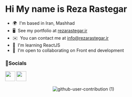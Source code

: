 Hi  My name is Reza Rastegar
==============================

* 🌍  I'm based in Iran, Mashhad
* 🖥️  See my portfolio at [rezarastegar.ir](http://rezarastegar.ir)
* ✉️  You can contact me at [info@rezarastegar.ir](mailto:moidreza82@gmail.com)
* 🧠  I'm learning ReactJS
* 🤝  I'm open to collaborating on Front end development

### 📱Socials

<a href="https://www.linkedin.com/in/rastegardev" target="_blank" rel="noreferrer"><img src="https://raw.githubusercontent.com/danielcranney/readme-generator/main/public/icons/socials/linkedin.svg" width="32" height="32" /></a>
<a href="https://www.twitter.com/rastegardev" target="_blank" rel="noreferrer"><img src="https://raw.githubusercontent.com/danielcranney/readme-generator/main/public/icons/socials/twitter.svg" width="32" height="32" /></a></p>

<div align=center>
    
 ![github-user-contribution (1)](https://user-images.githubusercontent.com/97861491/171216843-3ace5e2b-1297-4cc9-9314-6173b3bd2d39.svg)
    
</div>

<!-- <img src="https://raw.githubusercontent.com/MartinHeinz/MartinHeinz/master/wave.gif" width="20px"> -->

<!-- Joniur Front End Developer👨🏻‍💻
---------------------------------
I am interested in the world of web and technology and digital marketing and now I am a Joniur Front End Developer, I am learning every day and every moment and this path continues ...

* 🌍  I'm based in Iran, Mashhad
* 🖥️  See my portfolio at [rezarastegar.ir](http://rezarastegar.ir)
* ✉️  You can contact me at [moidreza82@gmail.com](mailto:moidreza82@gmail.com)
* 🧠  I'm learning javascript
* 🤝  I'm open to collaborating on Front end development


### 🚀Skills

<p align="left">
<a href="https://wordpress.org/" target="_blank" rel="noreferrer"> <img src="https://img.icons8.com/color/48/000000/wordpress.png" width="36" height="36" alt="wordpress"/> </a>
<a href="https://developer.mozilla.org/en-US/docs/Glossary/HTML5" target="_blank" rel="noreferrer"><img src="https://raw.githubusercontent.com/danielcranney/readme-generator/main/public/icons/skills/html5-colored.svg" width="36" height="36" alt="HTML5" /></a>
<a href="https://www.w3.org/TR/CSS/#css" target="_blank" rel="noreferrer"><img src="https://raw.githubusercontent.com/danielcranney/readme-generator/main/public/icons/skills/css3-colored.svg" width="36" height="36" alt="CSS3" /></a>
<a href="https://sass-lang.com/" target="_blank" rel="noreferrer"><img src="https://raw.githubusercontent.com/danielcranney/readme-generator/main/public/icons/skills/sass-colored.svg" width="36" height="36" alt="Sass" /></a>


### 📱Socials

<p align="left"> <a href="https://www.github.com/rezarastegar2003" target="_blank" rel="noreferrer"><img src="https://raw.githubusercontent.com/danielcranney/readme-generator/main/public/icons/socials/github.svg" width="32" height="32" /></a> <a href="http://www.instagram.com/reza_rastegar2003" target="_blank" rel="noreferrer"><img src="https://raw.githubusercontent.com/danielcranney/readme-generator/main/public/icons/socials/instagram.svg" width="32" height="32" /></a> <a href="https://www.linkedin.com/in/reza-rastegar-58ba7a20b" target="_blank" rel="noreferrer"><img src="https://raw.githubusercontent.com/danielcranney/readme-generator/main/public/icons/socials/linkedin.svg" width="32" height="32" /></a> <a href="https://www.twitter.com/RRastegar2003" target="_blank" rel="noreferrer"><img src="https://raw.githubusercontent.com/danielcranney/readme-generator/main/public/icons/socials/twitter.svg" width="32" height="32" /></a></p>


### 📊Badges

<b>My GitHub Stats</b>

<a href="http://www.github.com/rezarastegar2003"><img src="https://github-readme-stats.vercel.app/api?username=rezarastegar2003&show_icons=true&hide=prs,&count_private=true&title_color=0891b2&text_color=ffffff&icon_color=0891b2&bg_color=1c1917&hide_border=true&show_icons=true" alt="rezarastegar2003's GitHub stats" /></a>

<a href="https://github.com/rezarastegar2003" align="left"><img src="https://github-readme-stats.vercel.app/api/top-langs/?username=rezarastegar2003&langs_count=10&title_color=0891b2&text_color=ffffff&icon_color=0891b2&bg_color=1c1917&hide_border=true&locale=en&custom_title=Top%20%Languages" alt="Top Languages" /></a>


### ❤Views and followers

<a href="https://github.com/Meghna-DAS/github-profile-views-counter">
    <img src="https://komarev.com/ghpvc/?username=rezarastegar2003">
</a>
<a href="https://github.com/rezarastegar2003?tab=followers"><img src="https://img.shields.io/github/followers/rezarastegar2003?label=Followers&style=social" alt="GitHub Badge"></a>

<p align="center" border-radius: 12px;>
  <img src="https://user-images.githubusercontent.com/85369490/154224043-b72031a3-55e4-44fd-8250-9b8456f02e3d.gif" alt="Coding gif" width="250">   
</p>

<div align=center>
    
 ![github-user-contribution (1)](https://user-images.githubusercontent.com/97861491/171216843-3ace5e2b-1297-4cc9-9314-6173b3bd2d39.svg)
    
</div> -->
